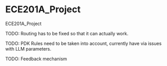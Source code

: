 # ECE201A_Project
 ECE201A_Project

TODO: Routing has to be fixed so that it can actually work.

TODO: PDK Rules need to be taken into account, currently have via issues with LLM parameters.

TODO: Feedback mechanism
